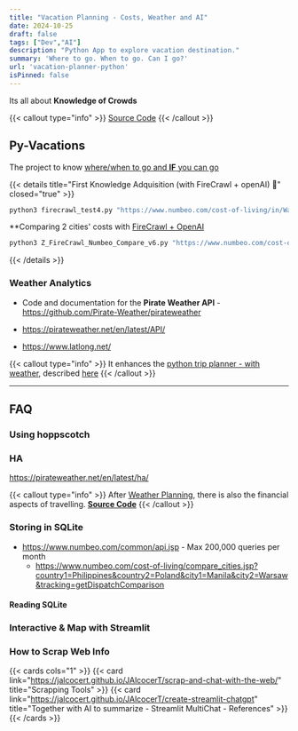 ```yaml
---
title: "Vacation Planning - Costs, Weather and AI"
date: 2024-10-25
draft: false
tags: ["Dev","AI"]  
description: "Python App to explore vacation destination."
summary: 'Where to go. When to go. Can I go?'
url: 'vacation-planner-python'
isPinned: false
---
```


Its all about **Knowledge of Crowds**


{{< callout type="info" >}}
[Source Code](https://gitlab.com/fossengineer1/py_vacations)
{{< /callout >}}


## Py-Vacations

The project to know [where/when to go and **IF** you can go](https://gitlab.com/fossengineer1/py_vacations)


{{< details title="First Knowledge Adquisition (with FireCrawl + openAI) 📌" closed="true" >}}

```sh
python3 firecrawl_test4.py "https://www.numbeo.com/cost-of-living/in/Warsaw" "output4"
```

**Comparing 2 cities' costs with [FireCrawl + OpenAI](https://gitlab.com/fossengineer1/py_vacations/-/blob/main/Z_Scrap_firecrawl/Z_FireCrawl_Numbeo_Compare_v6.py?ref_type=heads)

```sh
python3 Z_FireCrawl_Numbeo_Compare_v6.py "https://www.numbeo.com/cost-of-living/in/Warsaw" "https://www.numbeo.com/cost-of-living/in/Barcelona"
```
{{< /details >}}



### Weather Analytics

*  Code and documentation for the **Pirate Weather API**  - https://github.com/Pirate-Weather/pirateweather

* https://pirateweather.net/en/latest/API/
* <https://www.latlong.net/>

{{< callout type="info" >}}
It enhances the [python trip planner - with weather](https://github.com/JAlcocerT/Py_Trip_Planner), described [here](https://jalcocert.github.io/JAlcocerT/trip-planner-with-weather/)
{{< /callout >}}

---

## FAQ

### Using hoppscotch

### HA

<https://pirateweather.net/en/latest/ha/>



{{< callout type="info" >}}
After [Weather Planning](https://jalcocert.github.io/JAlcocerT/trip-planner-with-weather/), there is also the financial aspects of travelling. [**Source Code**](https://gitlab.com/fossengineer1/py_vacations)
{{< /callout >}}

### Storing in SQLite

* https://www.numbeo.com/common/api.jsp - Max 200,000 queries per month
    * https://www.numbeo.com/cost-of-living/compare_cities.jsp?country1=Philippines&country2=Poland&city1=Manila&city2=Warsaw&tracking=getDispatchComparison

#### Reading SQLite

### Interactive & Map with Streamlit

### How to Scrap Web Info



{{< cards cols="1" >}}
  {{< card link="https://jalcocert.github.io/JAlcocerT/scrap-and-chat-with-the-web/" title="Scrapping Tools" >}}
  {{< card link="https://jalcocert.github.io/JAlcocerT/create-streamlit-chatgpt" title="Together with AI to summarize - Streamlit MultiChat - References" >}}
{{< /cards >}}

<!-- {{< cards cols="2" >}}
  {{< card link="/" title="Left Card" >}}
  {{< card link="/" title="Right Card" >}}
{{< /cards >}} -->